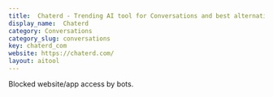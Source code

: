 ```yaml
---
title:  Chaterd - Trending AI tool for Conversations and best alternatives
display_name:  Chaterd
category: Conversations
category_slug: conversations
key: chaterd_com
website: https://chaterd.com/
layout: aitool
---
```


Blocked website/app access by bots.
